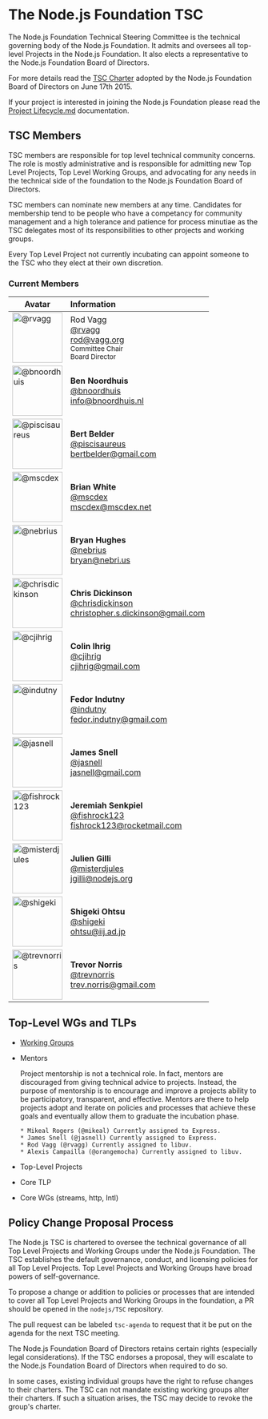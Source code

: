 # The Node.js Foundation TSC

The Node.js Foundation Technical Steering Committee is the technical governing body of the Node.js Foundation. It admits and oversees all top-level Projects in the Node.js Foundation. It also elects a representative to the Node.js Foundation Board of Directors.

For more details read the [TSC Charter](https://github.com/nodejs/TSC/blob/master/TSC-Charter.md) adopted by the Node.js Foundation Board of Directors on June 17th 2015.

If your project is interested in joining the Node.js Foundation please read the [Project Lifecycle.md](./Project-Lifecycle.md) documentation.

## TSC Members
TSC members are responsible for top level technical community concerns. The role is 
mostly administrative and is responsible for admitting new Top Level Projects, Top Level
Working Groups, and advocating for any needs in the technical side of the foundation to
the Node.js Foundation Board of Directors.

TSC members can nominate new members at any time. Candidates for membership tend to be people
who have a competancy for community management and a high tolerance and patience for process
minutiae as the TSC delegates most of its responsibilities to other projects and working groups.

Every Top Level Project not currently incubating can appoint someone to the TSC who they elect
at their own discretion.

### Current Members
| Avatar | Information |
|---|:---|
| <a href="//github.com/rvagg">          <img width=100 src="https://avatars.githubusercontent.com/u/495647?s=100" alt="@rvagg"></a>        | Rod Vagg              <br> <a href="//github.com/rvagg">@rvagg</a>                  <br> rod@vagg.org <br><sub>Committee Chair</sub><br><sup>Board Director</sup> |
| <a href="//github.com/bnoordhuis">     <img width=100 src="https://avatars.githubusercontent.com/u/275871?s=100" alt="@bnoordhuis"></a>   | **Ben Noordhuis**     <br> <a href="//github.com/bnoordhuis">@bnoordhuis</a>        <br> info@bnoordhuis.nl |
| <a href="//github.com/piscisaureus">   <img width=100 src="https://avatars.githubusercontent.com/u/218257?s=100" alt="@piscisaureus"></a> | **Bert Belder**       <br> <a href="//github.com/piscisaureus">@piscisaureus</a>    <br> bertbelder@gmail.com |
| <a href="//github.com/mscdex">         <img width=100 src="https://avatars.githubusercontent.com/u/54666?s=100" alt="@mscdex"></a>        | **Brian White**       <br> <a href="//github.com/mscdex">@mscdex</a>                <br> mscdex@mscdex.net |
| <a href="//github.com/nebrius">        <img width=100 src="https://avatars.githubusercontent.com/u/1141386?s=100" alt="@nebrius"></a>     | **Bryan Hughes**      <br> <a href="//github.com/nebrius">@nebrius</a>              <br> bryan@nebri.us |
| <a href="//github.com/chrisdickinson"> <img width=100 src="https://avatars.githubusercontent.com/u/37303?s=100" alt="@chrisdickinson"></a>| **Chris Dickinson**   <br> <a href="//github.com/chrisdickinson">@chrisdickinson</a><br> christopher.s.dickinson@gmail.com |
| <a href="//github.com/cjihrig">        <img width=100 src="https://avatars.githubusercontent.com/u/2512748?s=100" alt="@cjihrig"></a>     | **Colin Ihrig**       <br> <a href="//github.com/cjihrig">@cjihrig</a>              <br> cjihrig@gmail.com |
| <a href="//github.com/indutny">        <img width=100 src="https://avatars.githubusercontent.com/u/238531?s=100" alt="@indutny"></a>      | **Fedor Indutny**     <br> <a href="//github.com/indutny">@indutny</a>              <br> fedor.indutny@gmail.com |
| <a href="//github.com/jasnell">        <img width=100 src="https://avatars.githubusercontent.com/u/439929?s=100" alt="@jasnell"></a>      | **James Snell**       <br> <a href="//github.com/jasnell">@jasnell</a>              <br> jasnell@gmail.com |
| <a href="//github.com/fishrock123">    <img width=100 src="https://avatars.githubusercontent.com/u/1093990?s=100" alt="@fishrock123"></a> | **Jeremiah Senkpiel** <br> <a href="//github.com/fishrock123">@fishrock123</a>      <br> fishrock123@rocketmail.com |
| <a href="//github.com/misterdjules">   <img width=100 src="https://avatars.githubusercontent.com/u/811047?s=100" alt="@misterdjules"></a> | **Julien Gilli**      <br> <a href="//github.com/misterdjules">@misterdjules</a>    <br> jgilli@nodejs.org |
| <a href="//github.com/shigeki">        <img width=100 src="https://avatars.githubusercontent.com/u/782880?s=100" alt="@shigeki"></a>      | **Shigeki Ohtsu**     <br> <a href="//github.com/shigeki">@shigeki</a>              <br> ohtsu@iij.ad.jp |
| <a href="//github.com/trevnorris">     <img width=100 src="https://avatars.githubusercontent.com/u/289174?s=100" alt="@trevnorris"></a>   | **Trevor Norris**     <br> <a href="//github.com/trevnorris">@trevnorris</a>        <br> trev.norris@gmail.com |



## Top-Level WGs and TLPs

* [Working Groups](WORKING_GROUPS.md)
* Mentors

    Project mentorship is not a technical role. In fact, mentors are
    discouraged from giving technical advice to projects. Instead, the
    purpose of mentorship is to encourage and improve a projects ability
    to be participatory, transparent, and effective. Mentors are there to
    help projects adopt and iterate on policies and processes that achieve
    these goals and eventually allow them to graduate the incubation phase.

      * Mikeal Rogers (@mikeal) Currently assigned to Express.
      * James Snell (@jasnell) Currently assigned to Express.
      * Rod Vagg (@rvagg) Currently assigned to libuv.
      * Alexis Campailla (@orangemocha) Currently assigned to libuv.

* Top-Level Projects
 * Core TLP
  * Core WGs (streams, http, Intl)

## Policy Change Proposal Process

The Node.js TSC is chartered to oversee the technical governance of all Top
Level Projects and Working Groups under the Node.js Foundation. The TSC
establishes the default governance, conduct, and licensing policies for all Top
Level Projects. Top Level Projects and Working Groups have broad powers of
self-governance.

To propose a change or addition to policies or processes that are intended to
cover all Top Level Projects and Working Groups in the foundation, a PR should
be opened in the `nodejs/TSC` repository.

The pull request can be labeled `tsc-agenda` to request that it be put on the
agenda for the next TSC meeting.

The Node.js Foundation Board of Directors retains certain rights (especially
legal considerations). If the TSC endorses a proposal, they will escalate to the
Node.js Foundation Board of Directors when required to do so.

In some cases, existing individual groups have the right to refuse changes to
their charters. The TSC can not mandate existing working groups alter their
charters. If such a situation arises, the TSC may decide to revoke the group's
charter.
